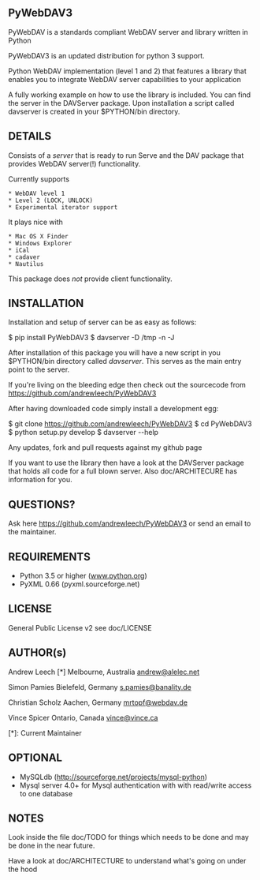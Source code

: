 PyWebDAV3
---------

PyWebDAV is a standards compliant WebDAV server and library written in Python

PyWebDAV3 is an updated distribution for python 3 support.

Python WebDAV implementation (level 1 and 2) that features a library that enables you
to integrate WebDAV server capabilities to your application

A fully working example on how to use the library is included. You can find the server in the DAVServer package. Upon installation a script called davserver is created in your $PYTHON/bin directory.

DETAILS
-------

Consists of a *server* that is ready to run
Serve and the DAV package that provides WebDAV server(!) functionality.

Currently supports

    * WebDAV level 1
    * Level 2 (LOCK, UNLOCK)
    * Experimental iterator support

It plays nice with

    * Mac OS X Finder
    * Windows Explorer
    * iCal
    * cadaver
    * Nautilus

This package does *not* provide client functionality.

INSTALLATION
------------

Installation and setup of server can be as easy as follows:

$ pip install PyWebDAV3
$ davserver -D /tmp -n -J

After installation of this package you will have a new script in you
$PYTHON/bin directory called *davserver*. This serves as the main entry point
to the server.

If you're living on the bleeding edge then check out the sourcecode from
https://github.com/andrewleech/PyWebDAV3

After having downloaded code simply install a development egg:

$ git clone https://github.com/andrewleech/PyWebDAV3
$ cd PyWebDAV3
$ python setup.py develop
$ davserver --help

Any updates, fork and pull requests against my github page

If you want to use the library then have a look at the DAVServer package that
holds all code for a full blown server. Also doc/ARCHITECURE has information for you.


QUESTIONS?
---------

Ask here https://github.com/andrewleech/PyWebDAV3
or send an email to the maintainer.


REQUIREMENTS
------------

- Python 3.5  or higher (www.python.org)
- PyXML 0.66 (pyxml.sourceforge.net)


LICENSE
-------

General Public License v2
see doc/LICENSE


AUTHOR(s)
------

Andrew Leech [*]
Melbourne, Australia
andrew@alelec.net

Simon Pamies
Bielefeld, Germany
s.pamies@banality.de

Christian Scholz
Aachen, Germany
mrtopf@webdav.de

Vince Spicer
Ontario, Canada
vince@vince.ca

[*]: Current Maintainer


OPTIONAL
--------

- MySQLdb (http://sourceforge.net/projects/mysql-python)
- Mysql server 4.0+ for Mysql authentication with
  with read/write access to one database


NOTES
-----

Look inside the file doc/TODO for things which needs to be done and may be done
in the near future. 

Have a look at doc/ARCHITECTURE to understand what's going on under the hood
